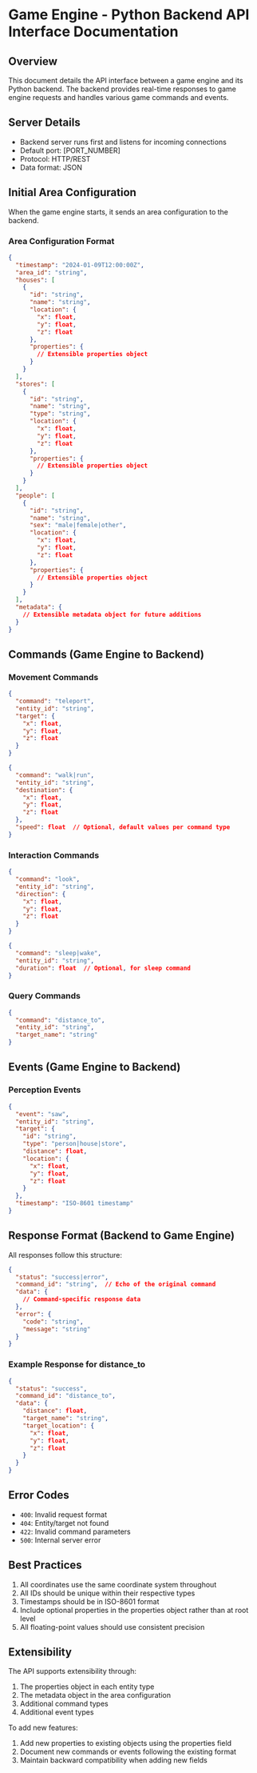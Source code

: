 # Game Engine - Python Backend API Interface Documentation

## Overview
This document details the API interface between a game engine and its Python backend. The backend provides real-time responses to game engine requests and handles various game commands and events.

## Server Details
- Backend server runs first and listens for incoming connections
- Default port: [PORT_NUMBER]
- Protocol: HTTP/REST
- Data format: JSON

## Initial Area Configuration
When the game engine starts, it sends an area configuration to the backend.

### Area Configuration Format
```json
{
  "timestamp": "2024-01-09T12:00:00Z",
  "area_id": "string",
  "houses": [
    {
      "id": "string",
      "name": "string",
      "location": {
        "x": float,
        "y": float,
        "z": float
      },
      "properties": {
        // Extensible properties object
      }
    }
  ],
  "stores": [
    {
      "id": "string",
      "name": "string",
      "type": "string",
      "location": {
        "x": float,
        "y": float,
        "z": float
      },
      "properties": {
        // Extensible properties object
      }
    }
  ],
  "people": [
    {
      "id": "string",
      "name": "string",
      "sex": "male|female|other",
      "location": {
        "x": float,
        "y": float,
        "z": float
      },
      "properties": {
        // Extensible properties object
      }
    }
  ],
  "metadata": {
    // Extensible metadata object for future additions
  }
}
```

## Commands (Game Engine to Backend)

### Movement Commands
```json
{
  "command": "teleport",
  "entity_id": "string",
  "target": {
    "x": float,
    "y": float,
    "z": float
  }
}
```

```json
{
  "command": "walk|run",
  "entity_id": "string",
  "destination": {
    "x": float,
    "y": float,
    "z": float
  },
  "speed": float  // Optional, default values per command type
}
```

### Interaction Commands
```json
{
  "command": "look",
  "entity_id": "string",
  "direction": {
    "x": float,
    "y": float,
    "z": float
  }
}
```

```json
{
  "command": "sleep|wake",
  "entity_id": "string",
  "duration": float  // Optional, for sleep command
}
```

### Query Commands
```json
{
  "command": "distance_to",
  "entity_id": "string",
  "target_name": "string"
}
```

## Events (Game Engine to Backend)

### Perception Events
```json
{
  "event": "saw",
  "entity_id": "string",
  "target": {
    "id": "string",
    "type": "person|house|store",
    "distance": float,
    "location": {
      "x": float,
      "y": float,
      "z": float
    }
  },
  "timestamp": "ISO-8601 timestamp"
}
```

## Response Format (Backend to Game Engine)
All responses follow this structure:
```json
{
  "status": "success|error",
  "command_id": "string",  // Echo of the original command
  "data": {
    // Command-specific response data
  },
  "error": {
    "code": "string",
    "message": "string"
  }
}
```

### Example Response for distance_to
```json
{
  "status": "success",
  "command_id": "distance_to",
  "data": {
    "distance": float,
    "target_name": "string",
    "target_location": {
      "x": float,
      "y": float,
      "z": float
    }
  }
}
```

## Error Codes
- `400`: Invalid request format
- `404`: Entity/target not found
- `422`: Invalid command parameters
- `500`: Internal server error

## Best Practices
1. All coordinates use the same coordinate system throughout
2. All IDs should be unique within their respective types
3. Timestamps should be in ISO-8601 format
4. Include optional properties in the properties object rather than at root level
5. All floating-point values should use consistent precision

## Extensibility
The API supports extensibility through:
1. The properties object in each entity type
2. The metadata object in the area configuration
3. Additional command types
4. Additional event types

To add new features:
1. Add new properties to existing objects using the properties field
2. Document new commands or events following the existing format
3. Maintain backward compatibility when adding new fields

